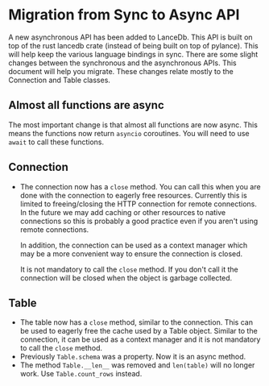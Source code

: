 # Migration from Sync to Async API

A new asynchronous API has been added to LanceDb.  This API is built
on top of the rust lancedb crate (instead of being built on top of
pylance).  This will help keep the various language bindings in sync.
There are some slight changes between the synchronous and the asynchronous
APIs.  This document will help you migrate.  These changes relate mostly
to the Connection and Table classes.

## Almost all functions are async

The most important change is that almost all functions are now async.
This means the functions now return `asyncio` coroutines.  You will
need to use `await` to call these functions.

## Connection

* The connection now has a `close` method.  You can call this when
  you are done with the connection to eagerly free resources.  Currently
  this is limited to freeing/closing the HTTP connection for remote
  connections.  In the future we may add caching or other resources to
  native connections so this is probably a good practice even if you aren't using remote connections.

  In addition, the connection can be used as a context manager which may
  be a more convenient way to ensure the connection is closed.

  It is not mandatory to call the `close` method.  If you don't call it
  the connection will be closed when the object is garbage collected.

## Table

* The table now has a `close` method, similar to the connection.  This
  can be used to eagerly free the cache used by a Table object.  Similar
  to the connection, it can be used as a context manager and it is not
  mandatory to call the `close` method.
* Previously `Table.schema` was a property.  Now it is an async method.
* The method `Table.__len__` was removed and `len(table)` will no longer
  work.  Use `Table.count_rows` instead.
